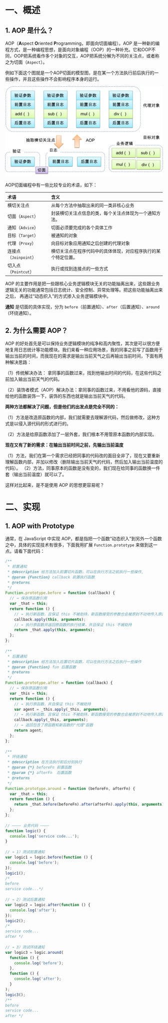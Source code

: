 # 一、概述

## 1. AOP 是什么？

AOP（**A**spect **O**riented **P**rogramming，即面向切面编程）。AOP 是一种新的编程方式，是一种编程思想，是面向对象编程（OOP）的一种补充。它和OOP不同，OOP把系统看作多个对象的交互，AOP把系统分解为不同的关注点，或者称之为切面（`Aspect`）。

例如下面这个图就是一个AOP切面的模型图，是在某一个方法执行前后执行的一些操作，并且这些操作不会影响程序本身的运行。

![](./IMGS/aop_model.png)

AOP切面编程中有一些比较专业的术语，如下：

| 术语                  | 含义                                                         |
| :-------------------- | :----------------------------------------------------------- |
| 横切关注点            | 从每个方法中抽取出来的同一类非核心业务                       |
| 切面（`Aspect`）      | 封装横切关注点信息的类，每个关注点体现为一个通知方法。       |
| 通知（`Advice`）      | 切面必须要完成的各个具体工作                                 |
| 目标（`Target`）      | 被通知的对象                                                 |
| 代理（`Proxy`）       | 向目标对象应用通知之后创建的代理对象                         |
| 连接点（`Joinpoint`） | 横切关注点在程序代码中的具体体现，对应程序执行的某个特定位置。 |
| 切入点（`Pointcut`）  | 执行或找到连接点的一些方式                                   |

AOP 的主要作用是把一些跟核心业务逻辑模块无关的功能抽离出来，这些跟业务逻辑无关的功能通常包括日志统计、安全控制、异常处理等。把这些功能抽离出来之后， 再通过“动态织入”的方式掺入业务逻辑模块中。

**通知** 是切面的具体实现，分为 `before`（前置通知）、`after`（后置通知）、`around`（环绕通知）。

## 2. 为什么需要 AOP？

AOP 的好处首先是可以保持业务逻辑模块的纯净和高内聚性，其次是可以很方便地复用日志统计等功能模块。我们来看一种应用场景，我的同事之前写了函数用于输出当前的时间，而我现在的需求是输出当前天气之后再输出当前时间，下面有两种解决思路：

（1）传统解决办法： 拿同事的函数过来，找到他输出时间的代码，在这些代码之前加入输出当前天气的代码。

（2）装饰者模式（AOP）解决办法：拿同事的函数过来，不用看他的源码，直接给他的函数装饰一下，装饰的东西也就是输出当前天气的代码。

**两种方法都解决了问题，但是他们的出发点是完全不同的：**

（1）方法是改造原函数的内部，我们就需要去理解源代码，然后做修改，这种方式是以侵入源代码的形式进行的。

（2）方法是给原函数添加了一层外套，我们根本不用管原本函数的内部实现。

**现在又有了新的需求：在输出当前时间之前，先输出当前温度**

（1）方法，我们在第一个需求已经把同事的代码改的面目全非了，现在又要重新理解函数内部，并加以修改（删除输出当前天气的代码，然后加入输出当前温度的代码）。
（2）方法，同事原本的函数是没有变的，我们现在给同事的函数换一件套（输出当前温度）就可以了。

这样对比起来，是不是使用 AOP 的思想更容易呢？

# 二、实现

## 1. AOP with Prototype

通常，在 JavaScript 中实现 AOP，都是指把一个函数“动态织入”到另外一个函数之中，具体的实现技术有很多，下面我用扩展 `Function.prototype` 来做到这一点。请看下面代码：

```javascript
/**
 * 前置通知
 * @description 给方法加入前置切片函数，可以在执行方法之前执行一些操作,
 * @param {Function} callback 前置执行函数
 * @returns
 */
Function.prototype.before = function (callback) {
  // → 保存原函数引用
  var _that = this;
  return function () {
    // → 执行新函数，且保证 this 不被劫持，新函数接受的参数也会被原封不动地传入原函数，新函数在原函数之前执行
    callback.apply(this, arguments);
    // → 执行原函数并返回原函数的执行结果，并且保证 this 不被劫持
    return _that.apply(this, arguments);
  };
};

/**
 * 后置通知
 * @description 给方法加入后置切片函数，可以在执行方法之后执行一些操作
 * @param {Function} fun 后置函数
 * @returns
 */
Function.prototype.after = function (callback) {
  // → 保存原函数引用
  var _this = this;
  return function () {
    // → 执行原函数，并且保证 this 不被劫持
    var agent = _this.apply(_this, arguments);
    // → 执行新函数，且保证 this 不被劫持，新函数接受的参数也会被原封不动地传入原函数，新函数在原函数之前执行
    callback.apply(_this, arguments);
    // → 返回包含了原函数和新函数的"代理"函数
    return agent;
  };
};

/**
 * 环绕通知
 * @description 在方法执行前后分别执行
 * @param {*} beforeFn 前置函数
 * @param {*} afterFn  后置函数
 * @returns
 */
Function.prototype.around = function (beforeFn, afterFn) {
  var _that = this;
  return function () {
    return _that.before(beforeFn).after(afterFn).apply(this, arguments);
  };
};

// ———— 业务代码 ————
function logic() {
  console.log('service code...');
}

// → 1）测试前置通知
var logic1 = logic.before(function () {
  console.log('before');
});
logic1();
/*
before
service code...*/

// → 2）测试后置通知
var logic2 = logic.after(function () {
  console.log('after');
});
logic2();
/*
service code...
after */

// → 3）测试环绕通知
var logic3 = logic.around(
  function () {
    console.log('before');
  },
  function () {
    console.log('after');
  }
);
logic3();
/**
before
service code...
after */
```





